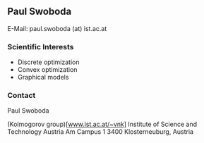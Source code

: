 ## Paul Swoboda

E-Mail: paul.swoboda (at) ist.ac.at



### Scientific Interests

* Discrete optimization
* Convex optimization
* Graphical models

### Contact

Paul Swoboda

(Kolmogorov group)[www.ist.ac.at/~vnk]
Institute of Science and Technology Austria
Am Campus 1
3400 Klosterneuburg, Austria
